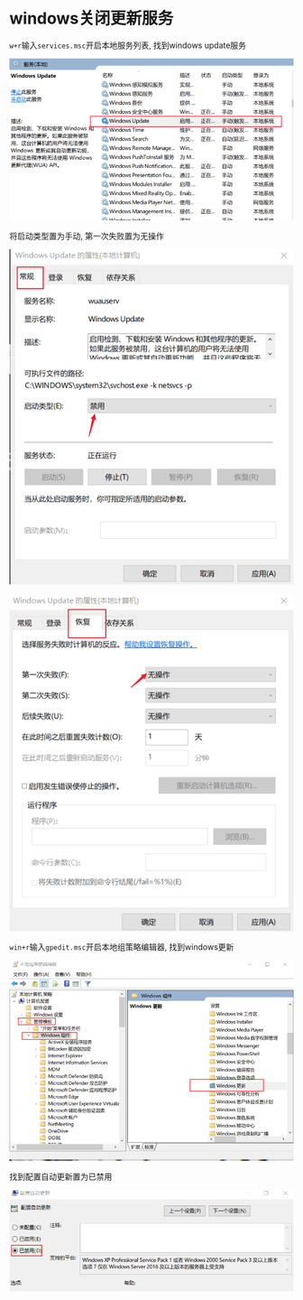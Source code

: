 # windows关闭更新服务

`w+r`输入`services.msc`开启本地服务列表, 找到windows update服务

![Snipaste_2020-08-24_05-32-05](https://github.com/dhay3/image-repo/raw/master/20210518/Snipaste_2020-08-24_05-32-05.4ndtdo7piiy0.png)

将启动类型置为手动,  第一次失败置为无操作

![Snipaste_2020-08-24_05-34-50](https://github.com/dhay3/image-repo/raw/master/20210518/Snipaste_2020-08-24_05-34-50.1fn7ofw8y4u8.png)

![Snipaste_2020-08-24_05-35-09](https://github.com/dhay3/image-repo/raw/master/20210518/Snipaste_2020-08-24_05-35-09.3kj4uv3fu2g0.png)

`win+r`输入`gpedit.msc`开启本地组策略编辑器, 找到windows更新

![Snipaste_2020-08-24_05-39-32](https://github.com/dhay3/image-repo/raw/master/20210518/Snipaste_2020-08-24_05-39-32.7fjgwfu3wlk0.png)

找到配置自动更新置为已禁用

![Snipaste_2020-08-24_05-40-51](https://github.com/dhay3/image-repo/raw/master/20210518/Snipaste_2020-08-24_05-40-51.1wmru3zs9yv4.png)
